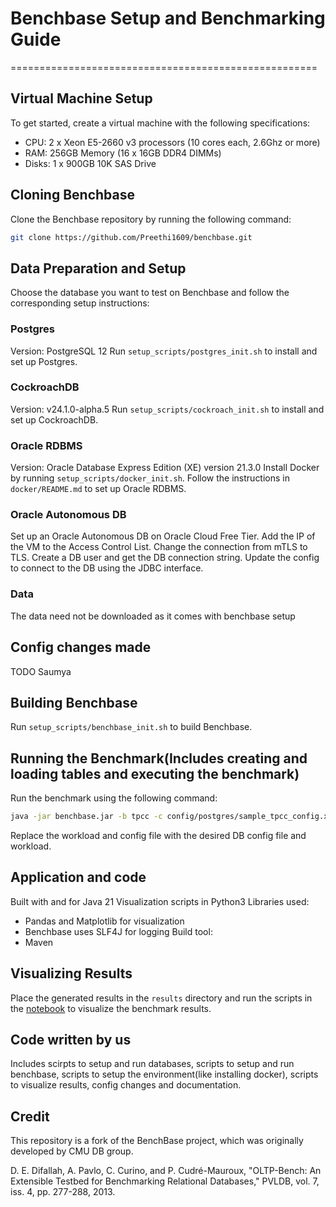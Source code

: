 # Benchbase Setup and Benchmarking Guide
=====================================================

## Virtual Machine Setup
To get started, create a virtual machine with the following specifications:

* CPU: 2 x Xeon E5-2660 v3 processors (10 cores each, 2.6Ghz or more)
* RAM: 256GB Memory (16 x 16GB DDR4 DIMMs)
* Disks: 1 x 900GB 10K SAS Drive

## Cloning Benchbase
Clone the Benchbase repository by running the following command:
```bash
git clone https://github.com/Preethi1609/benchbase.git
```

## Data Preparation and Setup
Choose the database you want to test on Benchbase and follow the corresponding setup instructions:

### Postgres
Version: PostgreSQL 12
Run `setup_scripts/postgres_init.sh` to install and set up Postgres.

### CockroachDB
Version: v24.1.0-alpha.5
Run `setup_scripts/cockroach_init.sh` to install and set up CockroachDB.

### Oracle RDBMS
Version: Oracle Database Express Edition (XE) version 21.3.0
Install Docker by running `setup_scripts/docker_init.sh`.
Follow the instructions in `docker/README.md` to set up Oracle RDBMS.

### Oracle Autonomous DB
Set up an Oracle Autonomous DB on Oracle Cloud Free Tier.
Add the IP of the VM to the Access Control List.
Change the connection from mTLS to TLS.
Create a DB user and get the DB connection string.
Update the config to connect to the DB using the JDBC interface.

### Data
The data need not be downloaded as it comes with benchbase setup

## Config changes made
TODO Saumya

## Building Benchbase
Run `setup_scripts/benchbase_init.sh` to build Benchbase.

## Running the Benchmark(Includes creating and loading tables and executing the benchmark)
Run the benchmark using the following command:

```bash
java -jar benchbase.jar -b tpcc -c config/postgres/sample_tpcc_config.xml --create=true --load=true --execute=true
```

Replace the workload and config file with the desired DB config file and workload.


## Application and code
Built with and for Java 21
Visualization scripts in Python3
Libraries used: 
- Pandas and Matplotlib for visualization
- Benchbase uses SLF4J for logging
Build tool:
- Maven

## Visualizing Results
Place the generated results in the `results` directory and run the scripts in the [notebook](https://github.com/Preethi1609/benchbase/blob/main/results/visualization/vis_results.ipynb) to visualize the benchmark results.

## Code written by us
Includes scirpts to setup and run databases, scripts to setup and run benchbase, scripts to setup the environment(like installing docker), scripts to visualize results, config changes and documentation.

## Credit

This repository is a fork of the BenchBase project, which was originally developed by CMU DB group.

D. E. Difallah, A. Pavlo, C. Curino, and P. Cudré-Mauroux, "OLTP-Bench: An Extensible Testbed for Benchmarking Relational Databases," PVLDB, vol. 7, iss. 4, pp. 277-288, 2013.

